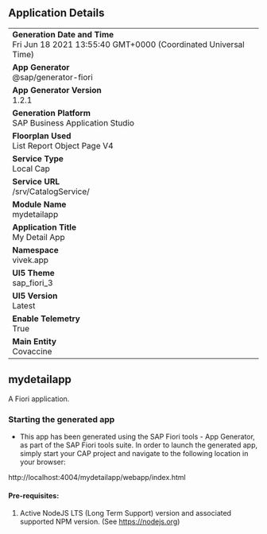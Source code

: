 ## Application Details
|               |
| ------------- |
|**Generation Date and Time**<br>Fri Jun 18 2021 13:55:40 GMT+0000 (Coordinated Universal Time)|
|**App Generator**<br>@sap/generator-fiori|
|**App Generator Version**<br>1.2.1|
|**Generation Platform**<br>SAP Business Application Studio|
|**Floorplan Used**<br>List Report Object Page V4|
|**Service Type**<br>Local Cap|
|**Service URL**<br>/srv/CatalogService/
|**Module Name**<br>mydetailapp|
|**Application Title**<br>My Detail App|
|**Namespace**<br>vivek.app|
|**UI5 Theme**<br>sap_fiori_3|
|**UI5 Version**<br>Latest|
|**Enable Telemetry**<br>True|
|**Main Entity**<br>Covaccine|

## mydetailapp

A Fiori application.

### Starting the generated app

-   This app has been generated using the SAP Fiori tools - App Generator, as part of the SAP Fiori tools suite.  In order to launch the generated app, simply start your CAP project and navigate to the following location in your browser:

http://localhost:4004/mydetailapp/webapp/index.html

#### Pre-requisites:

1. Active NodeJS LTS (Long Term Support) version and associated supported NPM version.  (See https://nodejs.org)


